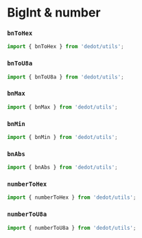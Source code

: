 # BigInt & number

### `bnToHex`

```typescript
import { bnToHex } from 'dedot/utils';
```

### `bnToU8a`

```typescript
import { bnToU8a } from 'dedot/utils';
```

### `bnMax`

```typescript
import { bnMax } from 'dedot/utils';
```

### `bnMin`

```typescript
import { bnMin } from 'dedot/utils';
```

### `bnAbs`

```typescript
import { bnAbs } from 'dedot/utils';
```

### `numberToHex`

```typescript
import { numberToHex } from 'dedot/utils';
```

### `numberToU8a`

```typescript
import { numberToU8a } from 'dedot/utils';
```
